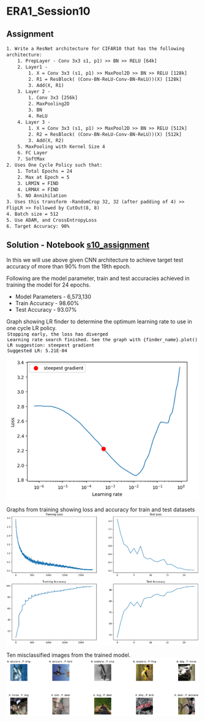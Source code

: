 # ERA1_Session10
## Assignment
    1. Write a ResNet architecture for CIFAR10 that has the following architecture: 
        1. PrepLayer - Conv 3x3 s1, p1) >> BN >> RELU [64k] 
        2. Layer1 - 
            1. X = Conv 3x3 (s1, p1) >> MaxPool2D >> BN >> RELU [128k] 
            2. R1 = ResBlock( (Conv-BN-ReLU-Conv-BN-ReLU))(X) [128k]  
            3. Add(X, R1) 
        3. Layer 2 - 
            1. Conv 3x3 [256k] 
            2. MaxPooling2D 
            3. BN 
            4. ReLU 
        4. Layer 3 - 
            1. X = Conv 3x3 (s1, p1) >> MaxPool2D >> BN >> RELU [512k] 
            2. R2 = ResBlock( (Conv-BN-ReLU-Conv-BN-ReLU))(X) [512k] 
            3. Add(X, R2) 
        5. MaxPooling with Kernel Size 4 
        6. FC Layer
        7. SoftMax 
    2. Uses One Cycle Policy such that: 
        1. Total Epochs = 24 
        2. Max at Epoch = 5 
        3. LRMIN = FIND 
        4. LRMAX = FIND 
        5. NO Annihilation 
    3. Uses this transform -RandomCrop 32, 32 (after padding of 4) >> FlipLR >> Followed by CutOut(8, 8) 
    4. Batch size = 512 
    5. Use ADAM, and CrossEntropyLoss 
    6. Target Accuracy: 90% 

## Solution - Notebook [s10_assignment](https://github.com/sdev2030/ERA1_Session10/blob/main/s10_assignment.ipynb)
In this we will use above given CNN architecture to achieve target test accuracy of more than 90% from the 19th epoch.

Following are the model parameter, train and test accuracies achieved in training the model for 24 epochs.
- Model Parameters - 6,573,130
- Train Accuracy - 98.60%
- Test Accuracy - 93.07%

Graph showing LR finder to determine the optimum learning rate to use in one cycle LR policy.
![LR finder Graph](https://github.com/sdev2030/ERA1_Session10/blob/main/images/lr_finder_graph.png)

Graphs from training showing loss and accuracy for train and test datasets
![Training Graphs](https://github.com/sdev2030/ERA1_Session10/blob/main/images/training_graphs.png)

Ten misclassified images from the trained model.
![Misclassied images](https://github.com/sdev2030/ERA1_Session10/blob/main/images/wrong_classified.png)
